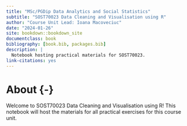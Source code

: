 ```yaml
--- 
title: "MSc/PGDip Data Analytics and Social Statistics"
subtitle: "SOST70023 Data Cleaning and Visualisation using R"
author: "Course Unit Lead: Ioana Macoveciuc"
date: "2024-01-26"
site: bookdown::bookdown_site
documentclass: book
bibliography: [book.bib, packages.bib]
description: |
  Notebook hosting practical materials for SOST70023.
link-citations: yes
---
```


# About {-}

Welcome to SOST70023 Data Cleaning and Visualisation using R! This notebook will host the materials for all practical exercises for this course unit. 
